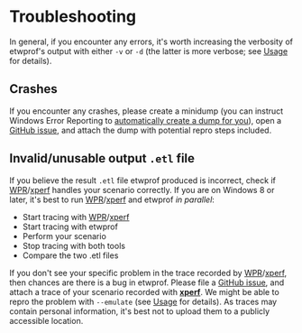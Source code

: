 Troubleshooting
==========

In general, if you encounter any errors, it's worth increasing the verbosity of etwprof's output with either `-v` or `-d` (the latter is more verbose; see [Usage](./Usage.md) for details).

Crashes
----------

If you encounter any crashes, please create a minidump (you can instruct Windows Error Reporting to [automatically create a dump for you](https://msdn.microsoft.com/en-us/library/windows/desktop/bb787181(v=vs.85).aspx)), open a [GitHub issue](https://github.com/Donpedro13/etwprof/issues), and attach the dump with potential repro steps included.

Invalid/unusable output `.etl` file
----------

If you believe the result `.etl` file etwprof produced is incorrect, check if [WPR](https://docs.microsoft.com/en-us/windows-hardware/test/wpt/windows-performance-recorder)/[xperf](https://docs.microsoft.com/en-us/previous-versions/windows/it-pro/windows-8.1-and-8/hh162920(v=win.10)) handles your scenario correctly. If you are on Windows 8 or later, it's best to run [WPR](https://docs.microsoft.com/en-us/windows-hardware/test/wpt/windows-performance-recorder)/[xperf](https://docs.microsoft.com/en-us/previous-versions/windows/it-pro/windows-8.1-and-8/hh162920(v=win.10)) and etwprof *in parallel*:
* Start tracing with [WPR](https://docs.microsoft.com/en-us/windows-hardware/test/wpt/windows-performance-recorder)/[xperf](https://docs.microsoft.com/en-us/previous-versions/windows/it-pro/windows-8.1-and-8/hh162920(v=win.10))
* Start tracing with etwprof
* Perform your scenario
* Stop tracing with both tools
* Compare the two .etl files

If you don't see your specific problem in the trace recorded by [WPR](https://docs.microsoft.com/en-us/windows-hardware/test/wpt/windows-performance-recorder)/[xperf](https://docs.microsoft.com/en-us/previous-versions/windows/it-pro/windows-8.1-and-8/hh162920(v=win.10)), then chances are there is a bug in etwprof. Please file a [GitHub issue](https://github.com/Donpedro13/etwprof/issues), and attach a trace of your scenario recorded with **[xperf](https://docs.microsoft.com/en-us/previous-versions/windows/it-pro/windows-8.1-and-8/hh162920(v=win.10))**. We might be able to repro the problem with `--emulate` (see [Usage](./Usage.md) for details). As traces may contain personal information, it's best not to upload them to a publicly accessible location.